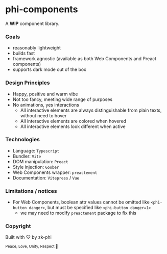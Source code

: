 # phi-components

A **WIP** component library.

### Goals

- reasonably lightweight
- builds fast
- framework agnostic (available as both Web Components and Preact components)
- supports dark mode out of the box

### Design Principles

- Happy, positive and warm vibe
- Not too fancy, meeting wide range of purposes
- No animations, yes interactions
  - All interactive elements are always distinguishable from plain texts, without need to hover
  - All interactive elements are colored when hovered
  - All interactive elements look different when active

### Technologies

- Language: `Typescript`
- Bundler: `Vite`
- DOM manipulation: `Preact`
- Style injection: `Goober`
- Web Components wrapper: `preactement`
- Documentation: `Vitepress` / `Vue`

### Limitations / notices

- For Web Components, boolean attr values cannot be omitted like `<phi-button danger>`, but must be specified like `<phi-button danger=1>`
  - we may need to modify `preactement` package to fix this

### Copyright

Built with ♡ by zk-phi

<small>Peace, Love, Unity, Respect 🫶</small>
